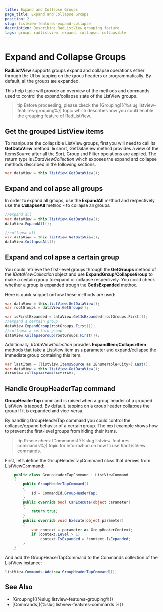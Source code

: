 ```yaml
---
title: Expand and Collapse Groups
page_title: Expand and Collapse Groups
position: 2
slug: listview-features-expand-collapse
description: Describing RadListView grouping feature
tags: group, radlistview, expand, collapse, collapsible
---
```


# Expand and Collapse Groups

**RadListView** supports groups expand and collapse operations either through the UI by tapping on the group headers or programmatically. By default, all the groups are expanded.

This help topic will provide an overview of the methods and commands used to control the expand/collapse state of the ListView groups.

>tip Before proceeding, please check the [Grouping]({%slug listview-features-grouping%}) topic which describes how you could enable the grouping feature of RadListView.

## Get the grouped ListView items

To manipulate the collapsible ListView groups, first you will need to call its **GetDataView** method. In short, GetDataView method provides a view of the ItemsSource after all the Sort, Group and Filter operations are applied.  The return type is *IDataViewCollection* which exposes the expand and collapse methods described in the following sections.

```C#
var dataView = this.listView.GetDataView();
```

## Expand and collapse all groups 

In order to expand all groups, use the **ExpandAll** method and respectively use the **CollapseAll** method - to collapse all groups.

```C#
//expand all
var dataView = this.listView.GetDataView();
dataView.ExpandAll();

//collapse all
var dataView = this.listView.GetDataView();
dataView.CollapseAll();
```

## Expand and collapse a certain group

You could retrieve the first-level groups through the **GetGroups** method of the *IDataViewCollection* object and use **ExpandGroup**/**CollapseGroup** to make a certain group to expand or collapse respectively. You could check whether a group is expanded trough the **GetIsExpanded** method.

Here is quick snippet on how these methods are used:

```C# 
var dataView = this.listView.GetDataView();
var rootGroups = dataView.GetGroups();

var isFirstExpanded = dataView.GetIsExpanded(rootGroups.First());
//expand a certain group
dataView.ExpandGroup(rootGroups.First());
//collapse a certain group
dataView.CollapseGroup(rootGroups.First());
```
Additionally, *IDataViewCollection* provides **ExpandItem**/**CollapseItem** methods that take a ListView item as a parameter and expand/collapse the immediate group containing this item.	

```C#
var lastItem = (listView.ItemsSource as IEnumerable<City>).Last();
var dataView = this.listView.GetDataView();
dataView.CollapseItem(lastItem);
```

## Handle GroupHeaderTap command

**GroupHeaderTap** command is raised when a group header of a grouped ListView is tapped. By default, tapping on a group header collapses the group if it is expanded and vice-versa.

By handling GroupHeaderTap command you could control the collapse/expand behavior of a certain group. The next example shows how to prevent the first-level groups from hiding their items.

>tip Please check [Commands]({%slug listview-features-commands%}) topic for information on how to use RadListView commands.

First, let’s define the GroupHeaderTapCommand class that derives from ListViewCommand:

```C# 
	public class GroupHeaderTapCommand : ListViewCommand
	{
		public GroupHeaderTapCommand()
		{
			Id = CommandId.GroupHeaderTap;
		}
		public override bool CanExecute(object parameter)
		{
			return true;
		}
		public override void Execute(object parameter)
		{
			var context = parameter as GroupHeaderContext;
			if (context.Level > 1)
				context.IsExpanded = !context.IsExpanded;
		}
	}
```

And add the GroupHeaderTapCommand to the Commands collection of the ListView instance:

```C#
listView.Commands.Add(new GroupHeaderTapCommand());
```
	
## See Also

- [Grouping]({%slug listview-features-grouping%})
- [Commands]({%slug listview-features-commands %})
